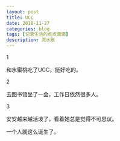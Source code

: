 ```yaml
---
layout: post
title: UCC
date: 2018-11-27
categories: blog
tags: [记录生活的点点滴滴]
description: 流水账
---
```


1 

和水蜜桃吃了UCC，挺好吃的。

2

去图书馆坐了一会，工作日依然很多人。

3

安安越来越活泼了，看着她总是觉得不可思议。

一个人就这么诞生了。

